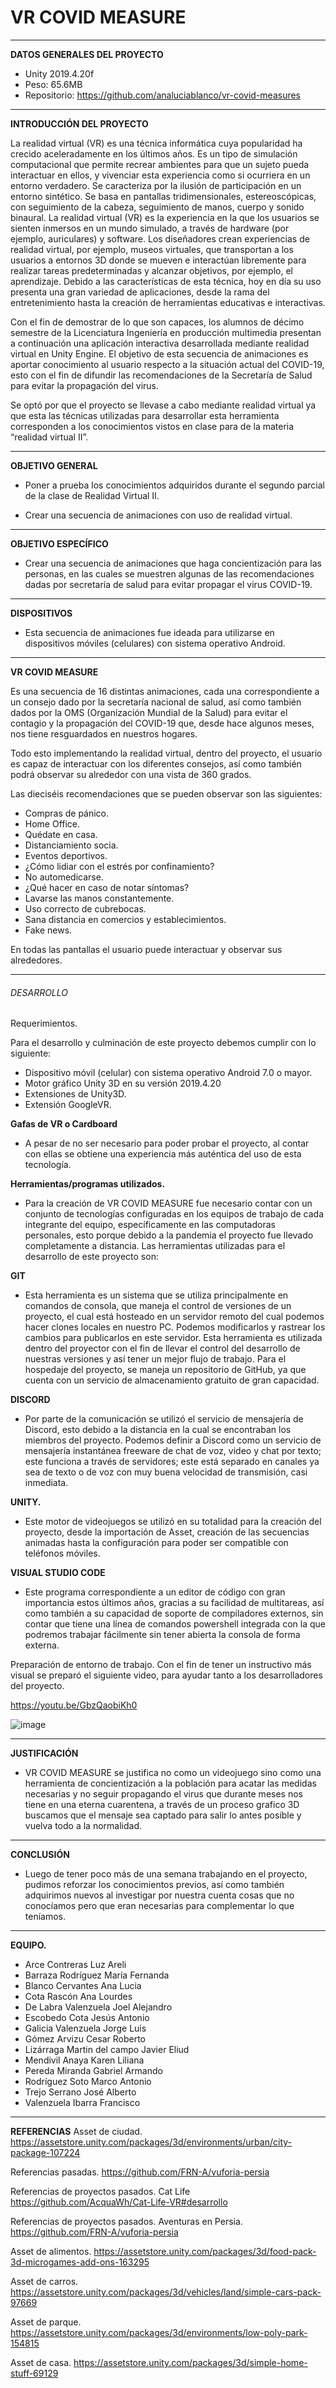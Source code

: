 # VR COVID MEASURE 

______________________________________

**DATOS GENERALES DEL PROYECTO**
- Unity 2019.4.20f
- Peso: 65.6MB
- Repositorio: https://github.com/analuciablanco/vr-covid-measures 

______________________________________

**INTRODUCCIÓN DEL PROYECTO**

La realidad virtual (VR) es una técnica informática cuya popularidad ha crecido aceleradamente en los últimos años. Es un tipo de simulación computacional que permite recrear ambientes para que un sujeto pueda interactuar en ellos, y vivenciar esta experiencia como si ocurriera en un entorno verdadero. Se caracteriza por la ilusión de participación en un entorno sintético. Se basa en pantallas tridimensionales, estereoscópicas, con seguimiento de la cabeza, seguimiento de manos, cuerpo y sonido binaural. La realidad virtual (VR) es la experiencia en la que los usuarios se sienten inmersos en un mundo simulado, a través de hardware (por ejemplo, auriculares) y software. Los diseñadores crean experiencias de realidad virtual, por ejemplo, museos virtuales, que transportan a los usuarios a entornos 3D donde se mueven e interactúan libremente para realizar tareas predeterminadas y alcanzar objetivos, por ejemplo, el aprendizaje. Debido a las características de esta técnica, hoy en día su uso presenta una gran variedad de aplicaciones, desde la rama del entretenimiento hasta la creación de herramientas educativas e interactivas.

Con el fin de demostrar de lo que son capaces, los alumnos de décimo semestre de la Licenciatura Ingeniería en producción multimedia presentan a continuación una aplicación interactiva desarrollada mediante realidad virtual en Unity Engine. El objetivo de esta secuencia de animaciones es aportar conocimiento al usuario respecto a la situación actual del COVID-19, esto con el fin de difundir las recomendaciones de la Secretaría de Salud para evitar la propagación del virus.

Se optó por que el proyecto se llevase a cabo mediante realidad virtual ya que esta las técnicas utilizadas para desarrollar esta herramienta corresponden a los conocimientos vistos en clase para de la materia “realidad virtual II”.

______________________________________

**OBJETIVO GENERAL**
- Poner a prueba los conocimientos adquiridos durante el segundo parcial de la clase de Realidad Virtual II.

- Crear una secuencia de animaciones con uso de realidad virtual.

______________________________________

**OBJETIVO ESPECÍFICO**
- Crear una secuencia de animaciones que haga concientización para las personas, en las cuales se muestren algunas de las recomendaciones dadas por secretaría de salud para evitar propagar el virus COVID-19.

______________________________________

**DISPOSITIVOS**
- Esta secuencia de animaciones fue ideada para utilizarse en dispositivos móviles (celulares) con sistema operativo Android.

______________________________________

**VR COVID MEASURE**

Es una secuencia de 16 distintas animaciones, cada una correspondiente a un consejo dado por la secretaría nacional de salud, así como también dados por la OMS (Organización Mundial de la Salud) para evitar el contagio y la propagación del COVID-19 que, desde hace algunos meses, nos tiene resguardados en nuestros hogares.

Todo esto implementando la realidad virtual, dentro del proyecto, el usuario es capaz de interactuar con los diferentes consejos, así como también podrá observar su alrededor con una vista de 360 grados.

Las dieciséis recomendaciones que se pueden observar son las siguientes:

- Compras de pánico.
- Home Office.
- Quédate en casa.
- Distanciamiento socia.
- Eventos deportivos.
- ¿Cómo lidiar con el estrés por confinamiento?
- No automedicarse.
- ¿Qué hacer en caso de notar síntomas? 
- Lavarse las manos constantemente.
- Uso correcto de cubrebocas.
- Sana distancia en comercios y establecimientos. 
- Fake news.

En todas las pantallas el usuario puede interactuar y observar sus alrededores.
  
______________________________________

######  DESARROLLO 
Requerimientos.

Para el desarrollo y culminación de este proyecto debemos cumplir con lo siguiente: 
- Dispositivo móvil (celular) con sistema operativo Android 7.0 o mayor.
- Motor gráfico Unity 3D en su versión 2019.4.20
- Extensiones de Unity3D.
- Extensión GoogleVR.

**Gafas de VR o Cardboard**
- A pesar de no ser necesario para poder probar el proyecto, al contar con ellas se obtiene una experiencia más auténtica del uso de esta tecnología. 

**Herramientas/programas utilizados.**
- Para la creación de VR COVID MEASURE fue necesario contar con un conjunto de tecnologías configuradas en los equipos de trabajo de cada integrante del equipo, específicamente en las computadoras personales, esto porque debido a la pandemia el proyecto fue llevado completamente a distancia. Las herramientas utilizadas para el desarrollo de este proyecto son:

**GIT** 
- Esta herramienta es un sistema que se utiliza principalmente en comandos de consola, que maneja el control de versiones de un proyecto, el cual está hosteado en un servidor remoto del cual podemos hacer clones locales en nuestro PC. Podemos modificarlos y rastrear los cambios para publicarlos en este servidor. Esta herramienta es utilizada dentro del proyector con el fin de llevar el control del desarrollo de nuestras versiones y así tener un mejor flujo de trabajo. Para el hospedaje del proyecto, se maneja un repositorio de GitHub, ya que cuenta con un servicio de almacenamiento gratuito de gran capacidad.

**DISCORD** 
- Por parte de la comunicación se utilizó el servicio de mensajería de Discord, esto debido a la distancia en la cual se encontraban los miembros del proyecto. Podemos definir a Discord como un servicio de mensajería instantánea freeware de chat de voz, video y chat por texto; este funciona a través de servidores; este está separado en canales ya sea de texto o de voz con muy buena velocidad de transmisión, casi inmediata.

**UNITY.** 
- Este motor de videojuegos se utilizó en su totalidad para la creación del proyecto, desde la importación de Asset, creación de las secuencias animadas hasta la configuración para poder ser compatible con teléfonos móviles.

**VISUAL STUDIO CODE**
- Este programa correspondiente a un editor de código con gran importancia estos últimos años, gracias a su facilidad de multitareas, así como también a su capacidad de soporte de compiladores externos, sin contar que tiene una línea de comandos powershell integrada con la que podremos trabajar fácilmente sin tener abierta la consola de forma externa.

Preparación de entorno de trabajo.
Con el fin de tener un instructivo más visual se preparó el siguiente video, para ayudar tanto a los desarrolladores del proyecto.

https://youtu.be/GbzQaobiKh0 

![image](https://user-images.githubusercontent.com/42253323/112255944-71bd3700-8c20-11eb-808b-90fe691e6fca.png)

______________________________________

**JUSTIFICACIÓN**
- VR COVID MEASURE se justifica no como un videojuego sino como una herramienta de concientización a la población para acatar las medidas necesarias y no seguir propagando el virus que durante meses nos tiene en una eterna cuarentena, a través de un proceso grafico 3D buscamos que el mensaje sea captado para salir lo antes posible y vuelva todo a la normalidad.

______________________________________

**CONCLUSIÓN**
- Luego de tener poco más de una semana trabajando en el proyecto, pudimos reforzar los conocimientos previos, así como también adquirimos nuevos al investigar por nuestra cuenta cosas que no conocíamos pero que eran necesarias para complementar lo que teníamos. 

______________________________________

**EQUIPO.**

-	Arce Contreras Luz Areli
-	Barraza Rodríguez María Fernanda
-	Blanco Cervantes Ana Lucia
-	Cota Rascón Ana Lourdes
-	De Labra Valenzuela Joel Alejandro
-	Escobedo Cota Jesús Antonio
-	Galicia Valenzuela Jorge Luis
-	Gómez Arvizu Cesar Roberto
-	Lizárraga Martin del campo Javier Eliud
-	Mendivil Anaya Karen Liliana 
-	Pereda Miranda Gabriel Armando
-	Rodríguez Soto Marco Antonio
-	Trejo Serrano José Alberto
-	Valenzuela Ibarra Francisco

______________________________________

**REFERENCIAS**
Asset de ciudad.
https://assetstore.unity.com/packages/3d/environments/urban/city-package-107224 

Referencias pasadas.
https://github.com/FRN-A/vuforia-persia 

Referencias de proyectos pasados. Cat Life
https://github.com/AcquaWh/Cat-Life-VR#desarrollo 

Referencias de proyectos pasados.  Aventuras en Persia.
https://github.com/FRN-A/vuforia-persia 

Asset de alimentos.
https://assetstore.unity.com/packages/3d/food-pack-3d-microgames-add-ons-163295 

Asset de carros.
https://assetstore.unity.com/packages/3d/vehicles/land/simple-cars-pack-97669 

Asset de parque.
https://assetstore.unity.com/packages/3d/environments/low-poly-park-154815 

Asset de casa.
https://assetstore.unity.com/packages/3d/simple-home-stuff-69129

